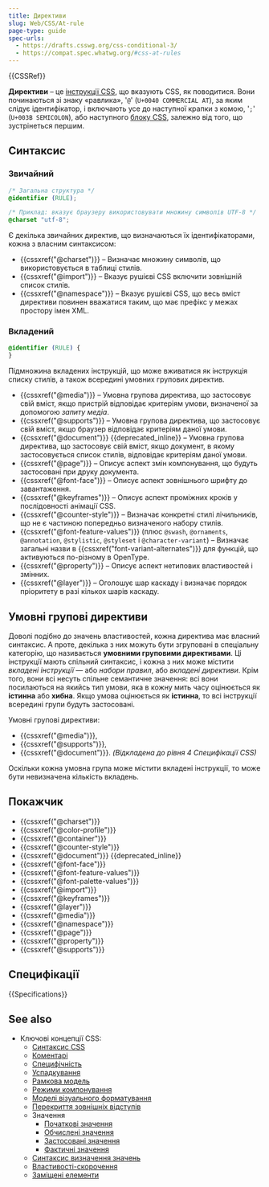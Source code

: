 ```yaml
---
title: Директиви
slug: Web/CSS/At-rule
page-type: guide
spec-urls:
  - https://drafts.csswg.org/css-conditional-3/
  - https://compat.spec.whatwg.org/#css-at-rules
---
```


{{CSSRef}}

**Директиви** – це [інструкції CSS](/uk/docs/Web/CSS/Syntax#instruktsii-css), що вказують CSS, як поводитися. Вони починаються зі знаку «равлика», '`@`' (`U+0040 COMMERCIAL AT`), за яким слідує ідентифікатор, і включають усе до наступної крапки з комою, '`;`' (`U+003B SEMICOLON`), або наступного [блоку CSS](/uk/docs/Web/CSS/Syntax#bloky-oholoshen-css), залежно від того, що зустрінеться першим.

## Синтаксис

### Звичайний

```css
/* Загальна структура */
@identifier (RULE);

/* Приклад: вказує браузеру використовувати множину символів UTF-8 */
@charset "utf-8";
```

Є декілька звичайних директив, що визначаються їх ідентифікаторами, кожна з власним синтаксисом:

- {{cssxref("@charset")}} – Визначає множину символів, що використовується в таблиці стилів.
- {{cssxref("@import")}} – Вказує рушієві CSS включити зовнішній список стилів.
- {{cssxref("@namespace")}} – Вказує рушієві CSS, що весь вміст директиви повинен вважатися таким, що має префікс у межах простору імен XML.

### Вкладений

```css
@identifier (RULE) {
}
```

Підмножина вкладених інструкцій, що може вживатися як інструкція списку стилів, а також всередині умовних групових директив.

- {{cssxref("@media")}} – Умовна групова директива, що застосовує свій вміст, якщо пристрій відповідає критеріям умови, визначеної за допомогою _запиту медіа_.
- {{cssxref("@supports")}} – Умовна групова директива, що застосовує свій вміст, якщо браузер відповідає критеріям даної умови.
- {{cssxref("@document")}} {{deprecated_inline}} – Умовна групова директива, що застосовує свій вміст, якщо документ, в якому застосовується список стилів, відповідає критеріям даної умови.
- {{cssxref("@page")}} – Описує аспект змін компонування, що будуть застосовані при друку документа.
- {{cssxref("@font-face")}} – Описує аспект зовнішнього шрифту до завантаження.
- {{cssxref("@keyframes")}} – Описує аспект проміжних кроків у послідовності анімації CSS.
- {{cssxref("@counter-style")}} – Визначає конкретні стилі лічильників, що не є частиною попередньо визначеного набору стилів.
- {{cssxref("@font-feature-values")}} (плюс `@swash`, `@ornaments`, `@annotation`, `@stylistic`, `@styleset` і `@character-variant`) – Визначає загальні назви в {{cssxref("font-variant-alternates")}} для функцій, що активуються по-різному в OpenType.
- {{cssxref("@property")}} – Описує аспект нетипових властивостей і змінних.
- {{cssxref("@layer")}} – Оголошує шар каскаду і визначає порядок пріоритету в разі кількох шарів каскаду.

## Умовні групові директиви

Доволі подібно до значень властивостей, кожна директива має власний синтаксис. А проте, декілька з них можуть бути згруповані в спеціальну категорію, що називається **умовними груповими директивами**. Ці інструкції мають спільний синтаксис, і кожна з них може містити _вкладені інструкції_ — або _набори правил_, або _вкладені директиви_. Крім того, вони всі несуть спільне семантичне значення: всі вони посилаються на якийсь тип умови, яка в кожну мить часу оцінюється як **істинна** або **хибна**. Якщо умова оцінюється як **істинна**, то всі інструкції всередині групи будуть застосовані.

Умовні групові директиви:

- {{cssxref("@media")}},
- {{cssxref("@supports")}},
- {{cssxref("@document")}}. _(Відкладена до рівня 4 Специфікації CSS)_

Оскільки кожна умовна група може містити вкладені інструкції, то може бути невизначена кількість вкладень.

## Покажчик

- {{cssxref("@charset")}}
- {{cssxref("@color-profile")}}
- {{cssxref("@container")}}
- {{cssxref("@counter-style")}}
- {{cssxref("@document")}} {{deprecated_inline}}
- {{cssxref("@font-face")}}
- {{cssxref("@font-feature-values")}}
- {{cssxref("@font-palette-values")}}
- {{cssxref("@import")}}
- {{cssxref("@keyframes")}}
- {{cssxref("@layer")}}
- {{cssxref("@media")}}
- {{cssxref("@namespace")}}
- {{cssxref("@page")}}
- {{cssxref("@property")}}
- {{cssxref("@supports")}}

## Специфікації

{{Specifications}}

## See also

- Ключові концепції CSS:
  - [Синтаксис CSS](/uk/docs/Web/CSS/Syntax)
  - [Коментарі](/uk/docs/Web/CSS/Comments)
  - [Специфічність](/uk/docs/Web/CSS/Specificity)
  - [Успадкування](/uk/docs/Web/CSS/inheritance)
  - [Рамкова модель](/uk/docs/Web/CSS/CSS_box_model/Introduction_to_the_CSS_box_model)
  - [Режими компонування](/uk/docs/Web/CSS/Layout_mode)
  - [Моделі візуального форматування](/uk/docs/Web/CSS/Visual_formatting_model)
  - [Перекриття зовнішніх відступів](/uk/docs/Web/CSS/CSS_box_model/Mastering_margin_collapsing)
  - Значення
    - [Початкові значення](/uk/docs/Web/CSS/initial_value)
    - [Обчислені значення](/uk/docs/Web/CSS/computed_value)
    - [Застосовані значення](/uk/docs/Web/CSS/used_value)
    - [Фактичні значення](/uk/docs/Web/CSS/actual_value)
  - [Синтаксис визначення значень](/uk/docs/Web/CSS/Value_definition_syntax)
  - [Властивості-скорочення](/uk/docs/Web/CSS/Shorthand_properties)
  - [Заміщені елементи](/uk/docs/Web/CSS/Replaced_element)
